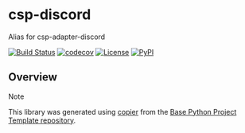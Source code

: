 # csp-discord

Alias for csp-adapter-discord

[![Build Status](https://github.com/timkpaine/csp-discord/actions/workflows/build.yml/badge.svg?branch=main&event=push)](https://github.com/timkpaine/csp-discord/actions/workflows/build.yml)
[![codecov](https://codecov.io/gh/timkpaine/csp-discord/branch/main/graph/badge.svg)](https://codecov.io/gh/timkpaine/csp-discord)
[![License](https://img.shields.io/github/license/timkpaine/csp-discord)](https://github.com/timkpaine/csp-discord)
[![PyPI](https://img.shields.io/pypi/v/csp-discord.svg)](https://pypi.python.org/pypi/csp-discord)

## Overview


> [!NOTE]
> This library was generated using [copier](https://copier.readthedocs.io/en/stable/) from the [Base Python Project Template repository](https://github.com/python-project-templates/base).
